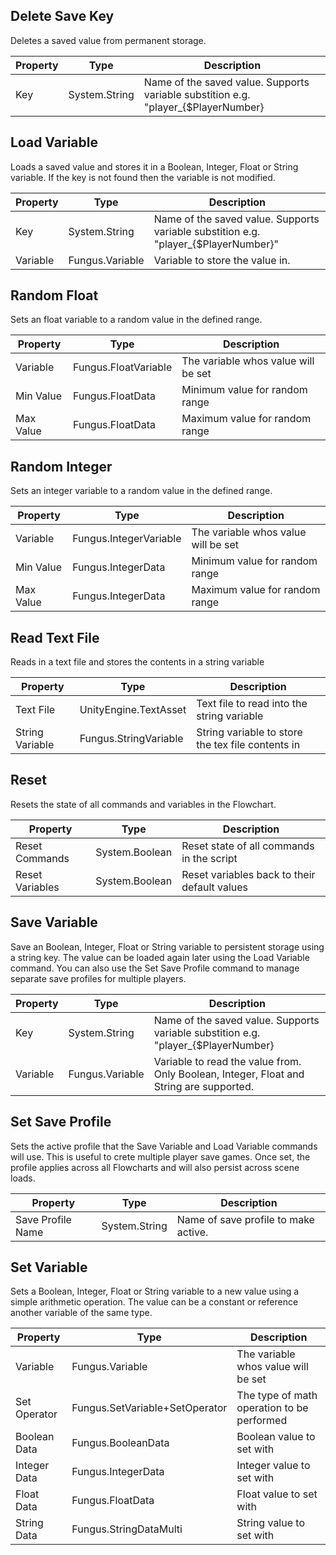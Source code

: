 ## Delete Save Key
Deletes a saved value from permanent storage.

Property | Type | Description
 --- | --- | ---
Key | System.String | Name of the saved value. Supports variable substition e.g. "player_{$PlayerNumber}

## Load Variable
Loads a saved value and stores it in a Boolean, Integer, Float or String variable. If the key is not found then the variable is not modified.

Property | Type | Description
 --- | --- | ---
Key | System.String | Name of the saved value. Supports variable substition e.g. "player_{$PlayerNumber}"
Variable | Fungus.Variable | Variable to store the value in.

## Random Float
Sets an float variable to a random value in the defined range.

Property | Type | Description
 --- | --- | ---
Variable | Fungus.FloatVariable | The variable whos value will be set
Min Value | Fungus.FloatData | Minimum value for random range
Max Value | Fungus.FloatData | Maximum value for random range

## Random Integer
Sets an integer variable to a random value in the defined range.

Property | Type | Description
 --- | --- | ---
Variable | Fungus.IntegerVariable | The variable whos value will be set
Min Value | Fungus.IntegerData | Minimum value for random range
Max Value | Fungus.IntegerData | Maximum value for random range

## Read Text File
Reads in a text file and stores the contents in a string variable

Property | Type | Description
 --- | --- | ---
Text File | UnityEngine.TextAsset | Text file to read into the string variable
String Variable | Fungus.StringVariable | String variable to store the tex file contents in

## Reset
Resets the state of all commands and variables in the Flowchart.

Property | Type | Description
 --- | --- | ---
Reset Commands | System.Boolean | Reset state of all commands in the script
Reset Variables | System.Boolean | Reset variables back to their default values

## Save Variable
Save an Boolean, Integer, Float or String variable to persistent storage using a string key. The value can be loaded again later using the Load Variable command. You can also use the Set Save Profile command to manage separate save profiles for multiple players.

Property | Type | Description
 --- | --- | ---
Key | System.String | Name of the saved value. Supports variable substition e.g. "player_{$PlayerNumber}
Variable | Fungus.Variable | Variable to read the value from. Only Boolean, Integer, Float and String are supported.

## Set Save Profile
Sets the active profile that the Save Variable and Load Variable commands will use. This is useful to crete multiple player save games. Once set, the profile applies across all Flowcharts and will also persist across scene loads.

Property | Type | Description
 --- | --- | ---
Save Profile Name | System.String | Name of save profile to make active.

## Set Variable
Sets a Boolean, Integer, Float or String variable to a new value using a simple arithmetic operation. The value can be a constant or reference another variable of the same type.

Property | Type | Description
 --- | --- | ---
Variable | Fungus.Variable | The variable whos value will be set
Set Operator | Fungus.SetVariable+SetOperator | The type of math operation to be performed
Boolean Data | Fungus.BooleanData | Boolean value to set with
Integer Data | Fungus.IntegerData | Integer value to set with
Float Data | Fungus.FloatData | Float value to set with
String Data | Fungus.StringDataMulti | String value to set with

